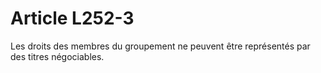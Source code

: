 # Article L252-3

Les droits des membres du groupement ne peuvent être représentés par des titres négociables.

